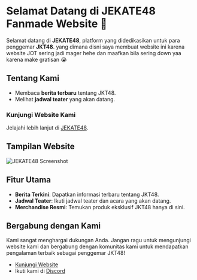 # Selamat Datang di JEKATE48 Fanmade Website 🎉

Selamat datang di **JEKATE48**, platform yang didedikasikan untuk para penggemar **JKT48**. yang dimana disni saya membuat website ini karena website JOT sering jadi mager hehe dan maafkan bila sering down yaa karena make gratisan 😭

## Tentang Kami

- Membaca **berita terbaru** tentang JKT48.
- Melihat **jadwal teater** yang akan datang.


### Kunjungi Website Kami
Jelajahi lebih lanjut di [JEKATE48](https://jekate48.site/).

## Tampilan Website

![JEKATE48 Screenshot](https://cdn.discordapp.com/attachments/989168672708919317/1312702801561784430/jekate.png?ex=674d7540&is=674c23c0&hm=9ea5ecf4eb8348721762f134b4a30affbb5adcf3020bbb79b46a830dc1266520&)

## Fitur Utama
- **Berita Terkini**: Dapatkan informasi terbaru tentang JKT48.
- **Jadwal Teater**: Ikuti jadwal teater dan acara yang akan datang.
- **Merchandise Resmi**: Temukan produk eksklusif JKT48 hanya di sini.

## Bergabung dengan Kami

Kami sangat menghargai dukungan Anda. Jangan ragu untuk mengunjungi website kami dan bergabung dengan komunitas kami untuk mendapatkan pengalaman terbaik sebagai penggemar JKT48!

- [Kunjungi Website](https://jekate48.site/)
- Ikuti kami di [Discord]([https://discord.gg/jkt48](https://discord.gg/KbjC6zw5jg))


